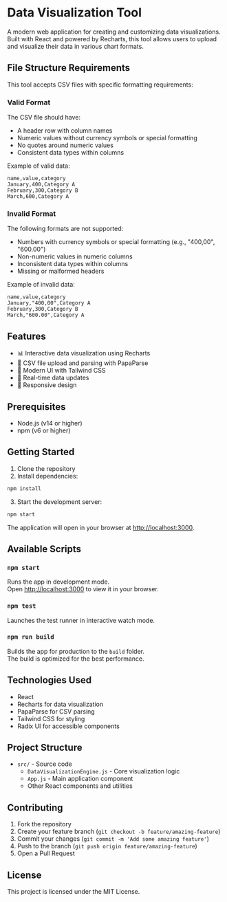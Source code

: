 # Data Visualization Tool

A modern web application for creating and customizing data visualizations. Built with React and powered by Recharts, this tool allows users to upload and visualize their data in various chart formats.

## File Structure Requirements

This tool accepts CSV files with specific formatting requirements:

### Valid Format
The CSV file should have:
- A header row with column names
- Numeric values without currency symbols or special formatting
- No quotes around numeric values
- Consistent data types within columns

Example of valid data:
```csv
name,value,category
January,400,Category A
February,300,Category B
March,600,Category A
```

### Invalid Format
The following formats are not supported:
- Numbers with currency symbols or special formatting (e.g., "400,00", "600.00")
- Non-numeric values in numeric columns
- Inconsistent data types within columns
- Missing or malformed headers

Example of invalid data:
```csv
name,value,category
January,"400,00",Category A
February,300,Category B
March,"600.00",Category A
```

## Features

- 📊 Interactive data visualization using Recharts
- 📁 CSV file upload and parsing with PapaParse
- 🎨 Modern UI with Tailwind CSS
- 🔄 Real-time data updates
- 📱 Responsive design

## Prerequisites

- Node.js (v14 or higher)
- npm (v6 or higher)

## Getting Started

1. Clone the repository
2. Install dependencies:
```bash
npm install
```

3. Start the development server:
```bash
npm start
```

The application will open in your browser at [http://localhost:3000](http://localhost:3000).

## Available Scripts

### `npm start`

Runs the app in development mode.\
Open [http://localhost:3000](http://localhost:3000) to view it in your browser.

### `npm test`

Launches the test runner in interactive watch mode.

### `npm run build`

Builds the app for production to the `build` folder.\
The build is optimized for the best performance.

## Technologies Used

- React
- Recharts for data visualization
- PapaParse for CSV parsing
- Tailwind CSS for styling
- Radix UI for accessible components

## Project Structure

- `src/` - Source code
  - `DataVisualizationEngine.js` - Core visualization logic
  - `App.js` - Main application component
  - Other React components and utilities

## Contributing

1. Fork the repository
2. Create your feature branch (`git checkout -b feature/amazing-feature`)
3. Commit your changes (`git commit -m 'Add some amazing feature'`)
4. Push to the branch (`git push origin feature/amazing-feature`)
5. Open a Pull Request

## License

This project is licensed under the MIT License.

